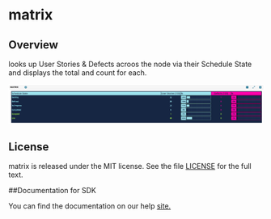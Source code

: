 matrix
=========================

## Overview

looks up User Stories & Defects acroos the node via their Schedule State and displays the total and count for each.

![alt tag](https://github.com/cookra/Agile-Central-User-Story-Defect-Schedule-State-Matrix/blob/master/sc.png)

## License

matrix is released under the MIT license.  See the file [LICENSE](./LICENSE) for the full text.

##Documentation for SDK

You can find the documentation on our help [site.](https://help.rallydev.com/apps/2.1/doc/)
